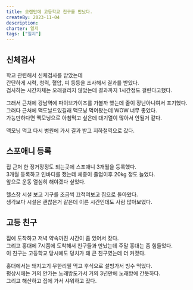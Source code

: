 ```yaml
---
title: 오랜만에 고등학교 친구를 만났다.
createBy: 2023-11-04
description:
charter: 일지
tags: ["일지"]
---
```


## 신체검사

학교 관련해서 신체검사를 받았는데  
간단하게 시력, 청력, 혈압, 피 등등을 조사해서 결과를 받았다.  
검사하는 시간자체는 오래걸리지 않았는데 결과까지 1시간정도 걸린다고했다.

그래서 근처에 강남역에 파이브가이즈를 가볼까 했는데 줄이 장난아니여서 포기했다.  
그러다 근처에 맥도날드있길래 맥모닝 먹어봤는데 WOW 너무 좋았다.  
가능만하다면 맥모닝으로 아침먹고 싶은데 대기열이 많아서 안될거 같다.

맥모닝 먹고 다시 병원에 가서 결과 받고 지하철역으로 갔다.

## 스포애니 등록

집 근처 한 정거장정도 되는곳에 스포애니 3개월을 등록했다.  
3개월 등록하고 인바디를 쟀는데 체중이 졸업이후 20kg 정도 늘었다.  
앞으로 운동 열심히 해야겠다 싶었다.

헬스장 시설 보고 기구를 조금씩 끄적여보고 집으로 돌아왔다.  
생각보다 시설은 괜찮은거 같은데 이른 시간인데도 사람 많아보였다.

## 고등 친구

집에 도착하고 저녁 약속까진 시간이 좀 있어서 잤다.  
그리고 홍대에 7시쯤에 도착해서 친구들과 만났는데 주말 홍대는 좀 힘들었다.  
이 친구는 고등학교 당시에도 덩치가 꽤 큰 친구였는데 더 커졌다.

홍대에서는 돼지고기 무한리필 먹고 후식으로 설빙가서 빙수 먹었다.  
평상시에는 거의 안가는 노래방도가서 거의 3년만에 노래방에 간듯하다.  
그리고 해산하고 집에 가서 샤워하고 잤다.
